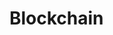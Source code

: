 # Blockchain

<post-preview image="https://www.bitfolio.org/sites/default/files/articles/blockchain-3277335.png" imageAlt= "Blockchain Basics" title="What, Why Blockchain?" tag="blockchain" url="/blog/WhatWhyBlochchain.html" >
</post-preview>
